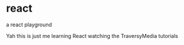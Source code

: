 # react
a react playground

Yah this is just me learning React watching the TraversyMedia tutorials

